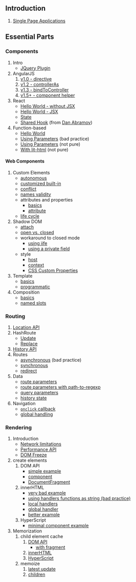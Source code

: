 ## Introduction

1. [Single Page Applications](minimal-spa/1-fundamentals)

## Essential Parts

### Components

1. Intro
   - [JQuery Plugin](components/jquery/range-slider.html)
2. AngularJS
   1. [v1.0 - directive](components/angularjs/directive/hello-world.html)
   2. [v1.2 - controllerAs](components/angularjs/controller-as/hello-world.html)
   3. [v1.3 - bindToController](components/angularjs/bindtocontroller/hello-world.html)
   4. [v1.5+ - component helper](components/angularjs/component-helper/hello-world.html)
3. React
   - [Hello World - without JSX](components/react/hello-world.html)
   - [Hello World - JSX](components/react/hello-jsx.html)
   - [State](components/react/stateful.html)
   - [Shared Hook](components/react/responsive-component/index.html)
     (from
     [Dan Abramov](https://gist.github.com/gaearon/cb5add26336003ed8c0004c4ba820eae))
4. Function-based
   - [Hello World](components/function/hello-world.html)
   - [Using Parameters](components/function/bad-update.html)
     (bad practice)
   - [Using Parameters](components/function/params.html)
     (not pure)
   - [With lit-html](components/function/with-lit-html.html)
     (not pure)

#### Web Components

1. Custom Elements
   - [autonomous](components/custom-elements/autonomous/hello-world.html)
   - [customized built-in](components/custom-elements/customized-buit-in/hello-world.html)
   - [conflict](components/custom-elements/conflict/conflict.html)
   - [names validity](components/custom-elements/names/index.html)
   - attributes and properties
     - [basics](components/custom-elements/attrs-and-props/basics/index.html)
     - [attribute](components/custom-elements/attrs-and-props/attribute/index.html)
   - [life cycle](components/custom-elements/life-cycle/index.html)
2. Shadow DOM
   - [attach](components/shadow-dom/attach/index.html)
   - [open vs. closed](components/shadow-dom/access/bases/index.html)
   - workaround to closed mode
     - [using iife](components/shadow-dom/access/workaround/iife/index.html)
     - [using a private field](components/shadow-dom/access/workaround/private-field/index.html)
   - style
     - [host](components/shadow-dom/style/host/index.html)
     - [context](components/shadow-dom/style/context/index.html)
     - [CSS Custom Properties](components/shadow-dom/style/custom-props/index.html)
3. Template
   - [basics](components/template/basics/index.html)
   - [programmatic](components/template/prog/index.html)
4. Composition
   - [basics](components/slot/basics/index.html)
   - [named slots](components/slot/named/index.html)

### Routing

1. [Location API](minimal-spa/2-location/)
1. HashRoute
   - [Update](minimal-spa/3-hashroute/update/)
   - [Replace](minimal-spa/3-hashroute/replace/)
1. [History API](minimal-spa/4-history-api/)
1. Routes
   - [asynchronous](minimal-spa/5-routes/1-async/) (bad
     practice)
   - [synchronous](minimal-spa/5-routes/2-sync)
   - [redirect](minimal-spa/5-routes/3-redirect)
1. Data
   - [route parameters](minimal-spa/6-data/1-route-params)
   - [route parameters with path-to-regexp](minimal-spa/6-data/1b-path-to-regexp)
   - [query parameters](minimal-spa/6-data/2-query-params)
   - [history state](minimal-spa/6-data/3-history-state)
1. Navigation
   - [`onclick` callback](minimal-spa/7-navigation/1-callback)
   - [global handling](minimal-spa/7-navigation/2-global)

### Rendering

1. Introduction
   - [Network limitations](rendering/limitations/network/scripts/)
   - [Performance API](rendering/performance-api/index.html)
   - [DOM Freeze](rendering/limitations/dom-api/heavy-rendering/index.html)
1. create elements
   1. DOM API
      - [simple example](rendering/create-element/dom-api/index.html)
      - [component](rendering/create-element/dom-api/component/index.html)
      - [DocumentFragment](rendering/create-element/dom-api/fragment/index.html)
   1. innerHTML
      - [very bad example](rendering/create-element/innerHTML/very-bad/index.html)
      - [using handlers functions as string (bad practice)](rendering/create-element/innerHTML/bad-handlers/index.html)
      - [local handlers](rendering/create-element/innerHTML/handlers/local/index.html)
      - [global handler](rendering/create-element/innerHTML/handlers/global/index.html)
      - [better example](rendering/create-element/innerHTML/better/index.html)
   1. HyperScript
      - [minimal component example](rendering/create-element/hyperscript/index.html)
1. Memorization
   1. child element cache
      1. [DOM API](rendering/memorize/dom-api/index.html)
         - [with fragment](rendering/memorize/dom-api/fragment/index.html)
      1. [innerHTML](rendering/memorize/hyperscript/index.html)
      1. [HyperScript](rendering/memorize/hyperscript/index.html)
   1. memoize
      1. [latest update](rendering/memoize/dom-api/latest-count/index.html)
      2. [children](rendering/memoize/dom-api/children/index.html)
